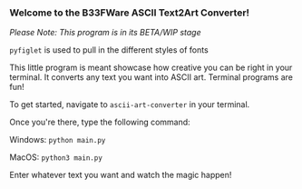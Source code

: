 ### Welcome to the B33FWare ASCII Text2Art Converter!

*Please Note: This program is in its BETA/WIP stage*

```pyfiglet``` is used to pull in the different styles of fonts

This little program is meant showcase how creative you can be right in your terminal. It converts any text you want into ASCII art. Terminal programs are fun!

To get started, navigate to ```ascii-art-converter``` in your terminal.

Once you're there, type the following command:
  
  Windows: ```python main.py```
  
  MacOS: ```python3 main.py```

Enter whatever text you want and watch the magic happen!
